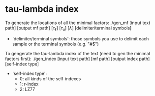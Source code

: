 # tau-lambda index

To generate the locations of all the minimal factors:
./gen_mf [input text path] [output mf path] [$\tau_\ell$] [$\tau_u$] [$\lambda$] [delimiter/terminal symbols]
+ 'delimiter/terminal symbols': those symbols you use to delimit each sample or the terminal symbols (e.g. "#$")

To gengerate the tau-lambda index of the text (need to gen the minimal factors first):
./gen_index [input text path] [mf path] [output index path] [self-index type]
+ 'self-index type':
    - 0: all kinds of the self-indexes
    - 1: r-index
    - 2: LZ77